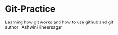 # Git-Practice
Learning how git works and how to use github and git
<br> 
author : Ashwini Kheersagar
